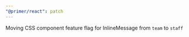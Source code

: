```yaml
---
"@primer/react": patch
---
```


Moving CSS component feature flag for InlineMessage from `team` to `staff`
